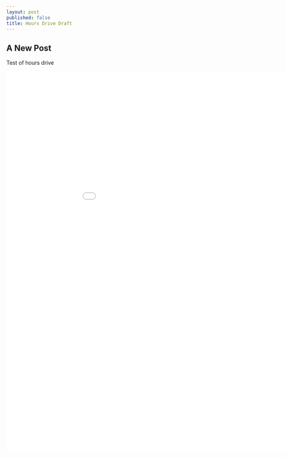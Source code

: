 ```yaml
---
layout: post
published: false
title: Hours Drive Draft
---
```

## A New Post

Test of hours drive

<p> 
<iframe frameborder="0" width="1000" height="1000" 
        sandbox="allow-same-origin allow-scripts"
        scrolling="no" seamless="seamless"
        src="/files/HoursDriveDeprivation.html">
</iframe>
</p>
